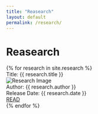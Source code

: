 ```yaml
---
title: "Reasearch"
layout: default
permalink: /research/
---
```



<h1>Reasearch</h1>

<div class="inside-wrapper">
    {% for research in site.research %}
        <div class="post">
            <div class="rText"><span class="rLabel">Title:</span> {{ research.title }}</div>
            <img class="rImage" src="{{ research.image }}" alt="Research Image">
            <div class="rText"><span class="rLabel">Author:</span> {{ research.author }}</div>
            <div class="rText"><span class="rLabel">Release Date:</span> {{ research.date }}</div>
            <a href="{{ research.link }}">READ</a>
        </div>
    {% endfor %}
</div>